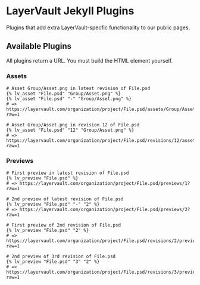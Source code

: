 # LayerVault Jekyll Plugins

Plugins that add extra LayerVault-specfic functionality to our public pages.

## Available Plugins

All plugins return a URL. You must build the HTML element yourself.

### Assets

``` liquid
# Asset Group/Asset.png in latest revision of File.psd
{% lv_asset "File.psd" "Group/Asset.png" %}
{% lv_asset "File.psd" "-" "Group/Asset.png" %}
# => https://layervault.com/organization/project/File.psd/assets/Group/Asset.png?raw=1

# Asset Group/Asset.png in revision 12 of File.psd
{% lv_asset "File.psd" "12" "Group/Asset.png" %}
# => https://layervault.com/organization/project/File.psd/revisions/12/assets/Group/Asset.png?raw=1
```

### Previews

``` liquid
# First preview in latest revision of File.psd
{% lv_preview "File.psd" %}
# => https://layervault.com/organization/project/File.psd/previews/1?raw=1

# 2nd preview of latest revision of File.psd
{% lv_preview "File.psd" "-" "2" %}
# => https://layervault.com/organization/project/File.psd/previews/2?raw=1

# First preview of 2nd revision of File.psd
{% lv_preview "File.psd" "2" %}
# => https://layervault.com/organization/project/File.psd/revisions/2/previews/1?raw=1

# 2nd preview of 3rd revision of File.psd
{% lv_preview "File.psd" "3" "2" %}
# => https://layervault.com/organization/project/File.psd/revisions/3/previews/2?raw=1
```
